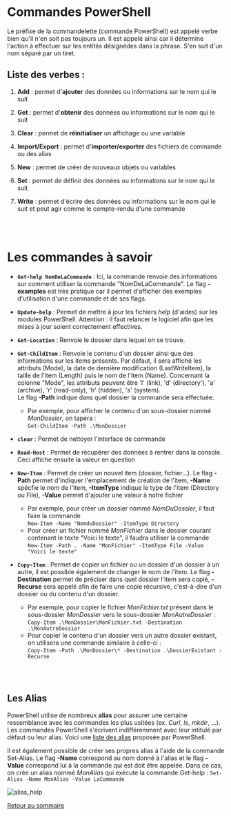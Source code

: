 # Commandes PowerShell

Le préfixe de la commandelette (commande PowerShell) est appelé verbe bien qu'il n'en soit pas toujours un. Il est appelé ainsi car il détermine l'action à effectuer sur les entités désignédes dans la phrase. S'en suit d'un nom séparé par un tiret.

## Liste des verbes : 

1. **Add** : permet d'**ajouter** des données ou informations sur le nom qui le suit

2. **Get** : permet d'**obtenir** des données ou informations sur le nom qui le suit
3. **Clear** : permet de **réinitialiser** un affichage ou une variable
4. **Import/Export** : permet d'**importer/exporter** des fichiers de commande ou des alias
5. **New** : permet de créer de nouveaux objets ou variables
6. **Set** : permet de définir des données ou informations sur le nom qui le suit
7. **Write** : permet d'écrire des données ou informations sur le nom qui le suit et peut agir comme le compte-rendu d'une commande

<br>
<br>

# Les commandes à savoir

- **`Get-help NomDeLaCommande`** : Ici, la commande renvoie des informations sur comment utiliser la commande "NomDeLaCommande". Le flag **-examples** est très pratique car il permet d'afficher des exemples d'utilisation d'une commande et de ses flags.

- **`Update-help`** : Permet de mettre à jour les fichiers *help* (d'aides) sur les modules PowerShell. Attention : il faut relancer le logiciel afin que les mises à jour soient correctement effectives.

- **`Get-Location`** : Renvoie le dossier dans lequel on se trouve.

- **`Get-ChildItem`** : Renvoie le contenu d'un dossier ainsi que des informations sur les items présents. Par défaut, il sera affiché les attributs (Mode), la date de dernière modification (LastWriteItem), la taille de l'item (Length) puis le nom de l'item (Name). Concernant la colonne "Mode", les attributs peuvent être 'l' (link), 'd' (directory'), 'a' (archive), 'r' (read-only), 'h' (hidden), 's' (system).  
Le flag **-Path** indique dans quel dossier la commande sera effectuée.
    - Par exemple, pour afficher le contenu d'un sous-dossier nommé *MonDossier*, on tapera :  
    `Get-ChildItem -Path .\MonDossier`

- **`clear`** : Permet de nettoyer l'interface de commande 

- **`Read-Host`** : Permet de récupérer des données à rentrer dans la console. Ceci affiche ensuite la valeur en question

- **`New-Item`** : Permet de créer un nouvel item (dossier, fichier...). Le flag **-Path** permet d'indiquer l'emplacement de création de l'item, **-Name** spécfie le nom de l'item, **-ItemType** indique le type de l'item (Directory ou File), **-Value** permet d'ajouter une valeur à notre fichier
    - Par exemple, pour créer un dossier nommé *NomDuDossier*, il faut faire la commande  
    `New-Item -Name "NomduDossier" -ItemType Directory`
    - Pour créer un fichier nommé *MonFichier* dans le dossier courant contenant le texte "Voici le texte", il faudra utiliser la commande  
    `New-Item -Path . -Name "MonFichier" -ItemType File -Value "Voici le texte"`

- **`Copy-Item`** : Permet de copier un fichier ou un dossier d'un dossier à un autre, il est possible également de changer le nom de l'item. Le flag **-Destination** permet de préciser dans quel dossier l'item sera copié, **-Recurse** sera appelé afin de faire une copie récursive, c'est-à-dire d'un dossier ou du contenu d'un dossier.
    - Par exemple, pour copier le fichier *MonFichier.txt* présent dans le sous-dossier *MonDossier* vers le sous-dossier *MonAutreDossier* :  
    `Copy-Item .\MonDossier\MonFichier.txt -Destination .\MonAutreDossier`
    - Pour copier le contenu d'un dossier vers un autre dossier existant, on utilisera une commande similaire à celle-ci :  
    `Copy-Item -Path .\MonDossier\* -Destination .\DossierExistant -Recurse`
<br>
<br>

## Les Alias

PowerShell utilise de nombreux **alias** pour assurer une certaine ressemblance avec les commandes les plus usitées (ex. *Curl*, *ls*, *mkdir*, ...). Les commandes PowerShell s'écrivent indifféremment avec leur intitulé par défaut ou leur alias.
Voici une [liste des alias](https://vulgumtechus.com/Liste_des_alias_dans_PowerShell) proposée par PowerShell.

Il est également possible de créer ses propres alias à l'aide de la commande Set-Alias. Le flag **-Name** correspond au nom donné à l'alias et le flag **-Value** correspond lui à la commande qui est doit être appelée.
Dans ce cas, on crée un alias nommé *MonAlias* qui exécute la commande Get-help :
`Set-Alias -Name MonAlias -Value LaCommande`  

![alias_help](./pictures/alias_help.PNG "Alias \"help\"")

[Retour au sommaire](https://git.ytrack.learn.ynov.com/NSCHNEIDER/linux/src/branch/master/Powershell/README.md)
